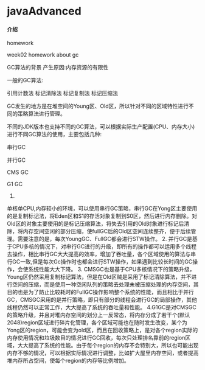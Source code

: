 # javaAdvanced

#### 介绍
homework


week02 homework about gc

GC算法的背景
产生原因:内存资源的有限性

一般的GC算法:

引用计数法
标记清除法
标记复制法
标记压缩法

GC发生的地方是在堆空间的Young区、Old区，所以针对不同的区域特性进行不同的策略算法进行管理。

不同的JDK版本也支持不同的GC算法，可以根据实际生产配置(CPU、内存大小)进行不同GC算法的使用，主要包括几种:

串行GC

并行GC

CMS GC

G1 GC

1.
单核单CPU,内存较小的环境，可以使用串行GC策略，串行GC在Yong区主要使用的是复制标记法，将Eden区和S1的存活对象复制到S0区，然后进行内存删除。对Old区的对象主要使用的是标记压缩算法，将失去引用的Old对象进行标记后清除，将内存空间空闲的部分压缩，使fullGC后的Old区空间连续整齐，便于后续管理。需要注意的是，每次YoungGC、FullGC都会进行STW操作。
2.
并行GC是基于CPU多核的情况下，对串行GC进行的升级，即所有的操作都可以运用多个线程去操作，相比串行GC大大提高的效率，增加了吞吐量，各个区域使用的算法与串行GC一致,但是每次Gc操作时也都会进行STW操作，如果遇到比较长时间的GC操作，会使系统性能大大下降。
3.
CMSGC也是基于CPU多核情况下的策略升级，Young区仍然采用复制标记算法，但是在Old区贼是采用了标记清除算法，并不进行空间的压缩，而是使用一种空闲队列的策略去处理未被压缩处理的内存空间，其目的也是为了防止比较耗时的FullGC操作影响整个系统的性能，而且相比于并行GC，CMSGC采用的是并行策略，即只有部分的线程会进行GC的局部操作，其他线程仍然可以正常工作，大大提高了系统的吞吐量和性能。
4.G1GC是对CMSGC的策略升级，并且对堆内存空间的划分上一反常态，将内存分成了若干个(默认2048)region区域进行碎片化管理，各个区域可能也在随时发生改变，某个为Yong区的region，可能会变为old区，而且在回收策略上，是对各个region实际的内存使用情况和垃圾数目的情况进行GC回收，每次只处理排名靠前的region区域，大大提高了系统的性能。由于每个region的内存不会特别大，所以也可能出现内存不够的情况，可以根据实际情况进行调整，比如扩大屋里内存空间，或者提高堆内存所占空间，使每个region的内存等比例增加。

